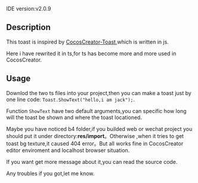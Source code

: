 IDE version:v2.0.9
## Description
This toast is inspired by [CocosCreator-Toast](https://github.com/jtly1985/CocosCreator-Toast),which is written in js.

Here i have rewrited it in ts,for ts has become more and more used in CocosCreator.

## Usage
Downlod the two ts files into your project,then you can make a toast just by one line code: ``Toast.ShowText("hello,i am jack");``.

Function ``ShowText`` have two default arguments,you can specific how long will the toast be shown and where the toast locationed.

Maybe you have noticed b4 folder,if you builded web or wechat project you should put it under directory:**res/import**。Otherwise ,when it tries to get toast bg texture,it caused 404 error。But all works fine in CocosCreator editor enviroment and localhost browser situation.

If you want get more message about it,you can read the source code.

Any troubles if you got,let me know.